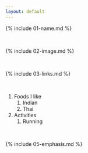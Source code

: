 ```yaml
---
layout: default
---
```


{% include 01-name.md %}

<br>

{% include 02-image.md %}

<br>

{% include 03-links.md %}

<br>

1. Foods I like
   1. Indian
   2. Thai
2. Activities
   1. Running

<br>

{% include 05-emphasis.md %}

